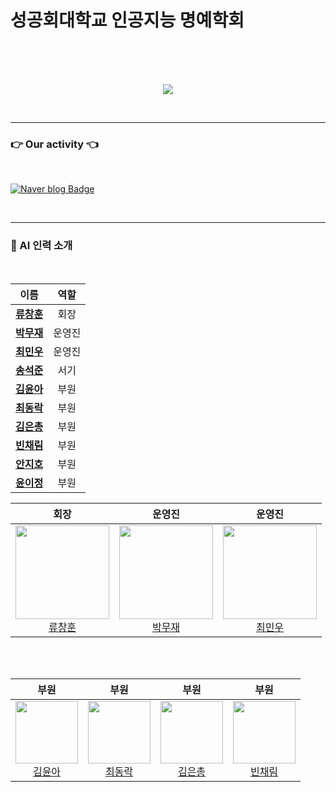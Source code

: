 <div align="center">
</div>

# 성공회대학교 인공지능 명예학회


</br></br></br>


<p align="center"><img src="https://github.com/Ryuchanghoon/Quality_improvement_GAN/assets/107829554/61552df9-80d6-46ee-a67e-9502929ded6d"/></p>

</br>

---


### 👉  Our activity  👈

</br>

[![Naver blog Badge](https://img.shields.io/badge/-Naver%20blog-brightgreen?style=flat-square&logo=Naver&logoColor=white&link=https://cafe.naver.com/skhuai)](https://cafe.naver.com/skhuai)



</br>


---




<h3>
🦾 AI 인력 소개
</h3>
</br>

| 이름 | 역할 | 
|:----:|:----:|
| [**류창훈**](https://github.com/Ryuchanghoon) | 회장 |
| [**박무재**](https://github.com/Mujae) | 운영진 |
| [**최민우**](https://github.com/chaiminwoo0223) | 운영진 |
| [**송석준**](https://github.com/suwdle) | 서기 |
| [**김윤아**](https://github.com/kkiwiio) | 부원 |
| [**최동락**](https://github.com/rakdong) | 부원 |
| [**김은총**](https://github.com/rltgjqmtkdydwk) | 부원 |
| [**빈채림**](https://github.com/chaelimee) | 부원 |
| [**안지호**](https://github.com/anijiho) | 부원 |
| [**윤이정**](https://github.com/Today-ijeong) | 부원 |





| 회장 | 운영진 | 운영진 |
|:----:|:-----:|:-----:|
| <img src="https://github.com/Ryuchanghoon/Practice/assets/107829554/fa26c1ed-96f3-4694-83c5-6309bbb0c29d" width="150px" /><br>[류창훈](https://github.com/Ryuchanghoon) | <img src="사진_URL" width="150px" /><br>[박무재](https://github.com/Mujae) | <img src="https://github.com/Ryuchanghoon/Practice/assets/107829554/add5b869-861b-43f6-b348-4c72dd398dc0" width="150px" /><br>[최민우](https://github.com/chaiminwoo0223) |

</br>
</br>

| 부원 | 부원 | 부원 | 부원 |
|:----:|:-----:|:-----:|:-----:|
| <img src="사진_URL" width="100px" /><br>[김윤아](https://github.com/kkiwiio) | <img src="사진_URL" width="100px" /><br>[최동락](https://github.com/rakdong) | <img src="사진_URL" width="100px" /><br>[김은총](https://github.com/rltgjqmtkdydwk) | <img src="사진_URL" width="100px" /><br>[빈채림](https://github.com/chaelimee) |
